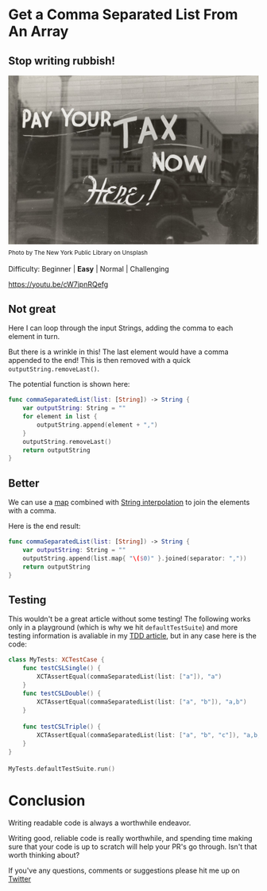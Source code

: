 # Get a Comma Separated List From An Array
## Stop writing rubbish!

![Photo by The New York Public Library on Unsplash](Images/photo-1563198804-b144dfc1661c.jpeg)<br/>
<sub>Photo by The New York Public Library on Unsplash<sub>

Difficulty: Beginner | **Easy** | Normal | Challenging

https://youtu.be/cW7jpnRQefg


## Not great
Here I can loop through the input Strings, adding the comma to each element in turn.

But there is a wrinkle in this! The last element would have a comma appended to the end! This is then removed with a quick `outputString.removeLast()`. 

The potential function is shown here:

```Swift
func commaSeparatedList(list: [String]) -> String {
    var outputString: String = ""
    for element in list {
    	outputString.append(element + ",")
    }
    outputString.removeLast()
    return outputString
}
```


## Better
We can use a [map](https://medium.com/@stevenpcurtis.sc/mapping-in-swift-a6d6132a38af) combined with [String interpolation](https://medium.com/swlh/string-interpolation-in-swift-c66b7bac9fd1) to join the elements with a comma. 

Here is the end result:

```Swift
func commaSeparatedList(list: [String]) -> String {
    var outputString: String = ""
    outputString.append(list.map{ "\($0)" }.joined(separator: ","))
    return outputString
}
```

## Testing
This wouldn't be a great article without some testing! The following works only in a playground (which is why we hit `defaultTestSuite`) and more testing information is avaliable in my [TDD article](https://medium.com/@stevenpcurtis.sc/test-driven-development-tdd-in-swift-b903b31598b6), but in any case here is the code:

```Swift
class MyTests: XCTestCase {
    func testCSLSingle() {
        XCTAssertEqual(commaSeparatedList(list: ["a"]), "a")
    }
    func testCSLDouble() {
        XCTAssertEqual(commaSeparatedList(list: ["a", "b"]), "a,b")
    }
    
    func testCSLTriple() {
        XCTAssertEqual(commaSeparatedList(list: ["a", "b", "c"]), "a,b,c")
    }
}

MyTests.defaultTestSuite.run()
```


# Conclusion
Writing readable code is always a worthwhile endeavor.

Writing good, reliable code is really worthwhile, and spending time making sure that your code is up to scratch will help your PR's go through. Isn't that worth thinking about?

 If you've any questions, comments or suggestions please hit me up on [Twitter](https://twitter.com/stevenpcurtis) 